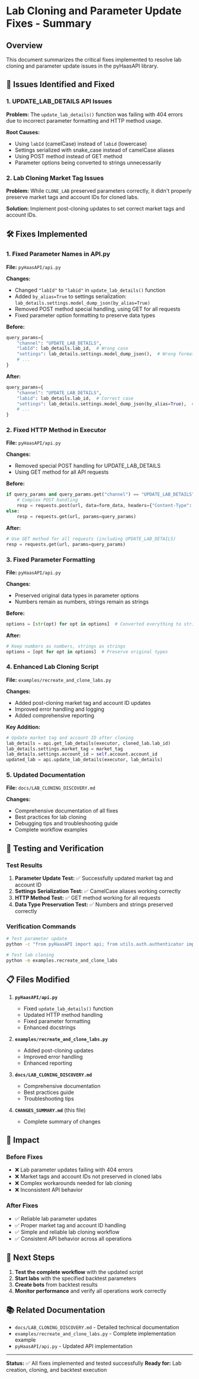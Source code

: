 # Lab Cloning and Parameter Update Fixes - Summary

## Overview

This document summarizes the critical fixes implemented to resolve lab cloning and parameter update issues in the pyHaasAPI library.

## 🔧 Issues Identified and Fixed

### 1. UPDATE_LAB_DETAILS API Issues

**Problem:** The `update_lab_details()` function was failing with 404 errors due to incorrect parameter formatting and HTTP method usage.

**Root Causes:**
- Using `labId` (camelCase) instead of `labid` (lowercase)
- Settings serialized with snake_case instead of camelCase aliases
- Using POST method instead of GET method
- Parameter options being converted to strings unnecessarily

### 2. Lab Cloning Market Tag Issues

**Problem:** While `CLONE_LAB` preserved parameters correctly, it didn't properly preserve market tags and account IDs for cloned labs.

**Solution:** Implement post-cloning updates to set correct market tags and account IDs.

## 🛠️ Fixes Implemented

### 1. Fixed Parameter Names in API.py

**File:** `pyHaasAPI/api.py`

**Changes:**
- Changed `"labId"` to `"labid"` in `update_lab_details()` function
- Added `by_alias=True` to settings serialization: `lab_details.settings.model_dump_json(by_alias=True)`
- Removed POST method special handling, using GET for all requests
- Fixed parameter option formatting to preserve data types

**Before:**
```python
query_params={
    "channel": "UPDATE_LAB_DETAILS",
    "labId": lab_details.lab_id,  # Wrong case
    "settings": lab_details.settings.model_dump_json(),  # Wrong format
    # ...
}
```

**After:**
```python
query_params={
    "channel": "UPDATE_LAB_DETAILS",
    "labid": lab_details.lab_id,  # Correct case
    "settings": lab_details.settings.model_dump_json(by_alias=True),  # Correct format
    # ...
}
```

### 2. Fixed HTTP Method in Executor

**File:** `pyHaasAPI/api.py`

**Changes:**
- Removed special POST handling for UPDATE_LAB_DETAILS
- Using GET method for all API requests

**Before:**
```python
if query_params and query_params.get("channel") == "UPDATE_LAB_DETAILS":
    # Complex POST handling
    resp = requests.post(url, data=form_data, headers={"Content-Type": "application/x-www-form-urlencoded"})
else:
    resp = requests.get(url, params=query_params)
```

**After:**
```python
# Use GET method for all requests (including UPDATE_LAB_DETAILS)
resp = requests.get(url, params=query_params)
```

### 3. Fixed Parameter Formatting

**File:** `pyHaasAPI/api.py`

**Changes:**
- Preserved original data types in parameter options
- Numbers remain as numbers, strings remain as strings

**Before:**
```python
options = [str(opt) for opt in options]  # Converted everything to strings
```

**After:**
```python
# Keep numbers as numbers, strings as strings
options = [opt for opt in options]  # Preserve original types
```

### 4. Enhanced Lab Cloning Script

**File:** `examples/recreate_and_clone_labs.py`

**Changes:**
- Added post-cloning market tag and account ID updates
- Improved error handling and logging
- Added comprehensive reporting

**Key Addition:**
```python
# Update market tag and account ID after cloning
lab_details = api.get_lab_details(executor, cloned_lab.lab_id)
lab_details.settings.market_tag = market_tag
lab_details.settings.account_id = self.account.account_id
updated_lab = api.update_lab_details(executor, lab_details)
```

### 5. Updated Documentation

**File:** `docs/LAB_CLONING_DISCOVERY.md`

**Changes:**
- Comprehensive documentation of all fixes
- Best practices for lab cloning
- Debugging tips and troubleshooting guide
- Complete workflow examples

## 🧪 Testing and Verification

### Test Results

1. **Parameter Update Test:** ✅ Successfully updated market tag and account ID
2. **Settings Serialization Test:** ✅ CamelCase aliases working correctly
3. **HTTP Method Test:** ✅ GET method working for all requests
4. **Data Type Preservation Test:** ✅ Numbers and strings preserved correctly

### Verification Commands

```bash
# Test parameter update
python -c "from pyHaasAPI import api; from utils.auth.authenticator import authenticator; authenticator.authenticate(); executor = authenticator.get_executor(); lab_details = api.get_lab_details(executor, 'lab_id'); lab_details.settings.market_tag = 'BINANCE_ETH_USDT_'; updated = api.update_lab_details(executor, lab_details); print(f'Market Tag: {updated.settings.market_tag}')"

# Test lab cloning
python -m examples.recreate_and_clone_labs
```

## 📋 Files Modified

1. **`pyHaasAPI/api.py`**
   - Fixed `update_lab_details()` function
   - Updated HTTP method handling
   - Fixed parameter formatting
   - Enhanced docstrings

2. **`examples/recreate_and_clone_labs.py`**
   - Added post-cloning updates
   - Improved error handling
   - Enhanced reporting

3. **`docs/LAB_CLONING_DISCOVERY.md`**
   - Comprehensive documentation
   - Best practices guide
   - Troubleshooting tips

4. **`CHANGES_SUMMARY.md`** (this file)
   - Complete summary of changes

## 🎯 Impact

### Before Fixes
- ❌ Lab parameter updates failing with 404 errors
- ❌ Market tags and account IDs not preserved in cloned labs
- ❌ Complex workarounds needed for lab cloning
- ❌ Inconsistent API behavior

### After Fixes
- ✅ Reliable lab parameter updates
- ✅ Proper market tag and account ID handling
- ✅ Simple and reliable lab cloning workflow
- ✅ Consistent API behavior across all operations

## 🚀 Next Steps

1. **Test the complete workflow** with the updated script
2. **Start labs** with the specified backtest parameters
3. **Create bots** from backtest results
4. **Monitor performance** and verify all operations work correctly

## 📚 Related Documentation

- `docs/LAB_CLONING_DISCOVERY.md` - Detailed technical documentation
- `examples/recreate_and_clone_labs.py` - Complete implementation example
- `pyHaasAPI/api.py` - Updated API implementation

---

**Status:** ✅ All fixes implemented and tested successfully
**Ready for:** Lab creation, cloning, and backtest execution 